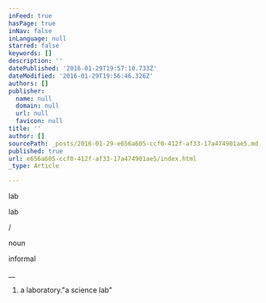 ```yaml
---
inFeed: true
hasPage: true
inNav: false
inLanguage: null
starred: false
keywords: []
description: ''
datePublished: '2016-01-29T19:57:10.733Z'
dateModified: '2016-01-29T19:56:46.326Z'
authors: []
publisher:
  name: null
  domain: null
  url: null
  favicon: null
title: ''
author: []
sourcePath: _posts/2016-01-29-e656a605-ccf0-412f-af33-17a474901ae5.md
published: true
url: e656a605-ccf0-412f-af33-17a474901ae5/index.html
_type: Article

---
```

lab

lab

/

noun

informal

__

1. a laboratory."a science lab"